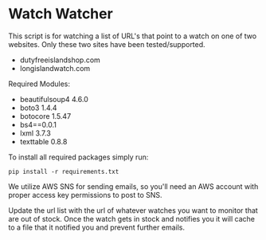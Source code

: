# Watch Watcher

This script is for watching a list of URL's that point to a watch on one of two websites.
Only these two sites have been tested/supported.

  * dutyfreeislandshop.com 
  * longislandwatch.com

Required Modules:

* beautifulsoup4 4.6.0
* boto3 1.4.4
* botocore 1.5.47
* bs4==0.0.1
* lxml 3.7.3
* texttable 0.8.8

To install all required packages simply run:
```
pip install -r requirements.txt 
```

We utilize AWS SNS for sending emails, so you'll need an AWS account with proper access key permissions to post to SNS. 

Update the url list with the url of whatever watches you want to monitor that are out of stock. Once the watch gets in stock and notifies you it will cache to a file that it notified you and prevent further emails.


